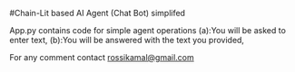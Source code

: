 #Chain-Lit based AI Agent (Chat Bot) simplifed

App.py contains code for simple agent operations
(a):You will be asked to enter text,
(b):You will be answered with the text you provided,

For any comment contact rossikamal@gmail.com

